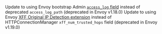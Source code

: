Update to using Envoy bootstrap Admin [`access_log` field](https://www.envoyproxy.io/docs/envoy/latest/api-v3/config/accesslog/v3/accesslog.proto#envoy-v3-api-msg-config-accesslog-v3-accesslog) instead of deprecated `access_log_path` (deprecated in Envoy v1.18.0)
Update to using Envoy [XFF Original IP Detection extension](https://www.envoyproxy.io/docs/envoy/latest/api-v3/extensions/http/original_ip_detection/xff/v3/xff.proto) instead of HTTPConnectionManager `xff_num_trusted_hops` field (deprecated in Envoy v1.19.0)